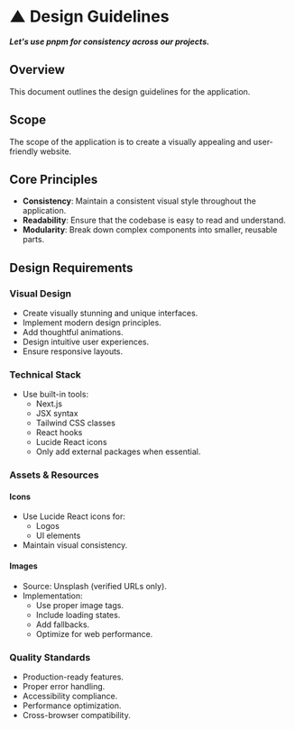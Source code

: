 # ▲ Design Guidelines

**_Let's use pnpm for consistency across our projects._**

## Overview

This document outlines the design guidelines for the application.

## Scope

The scope of the application is to create a visually appealing and user-friendly website.

## Core Principles

- **Consistency**: Maintain a consistent visual style throughout the application.
- **Readability**: Ensure that the codebase is easy to read and understand.
- **Modularity**: Break down complex components into smaller, reusable parts.

## Design Requirements

### Visual Design

- Create visually stunning and unique interfaces.
- Implement modern design principles.
- Add thoughtful animations.
- Design intuitive user experiences.
- Ensure responsive layouts.

### Technical Stack

- Use built-in tools:
  - Next.js
  - JSX syntax
  - Tailwind CSS classes
  - React hooks
  - Lucide React icons
  - Only add external packages when essential.

### Assets & Resources

#### Icons

- Use Lucide React icons for:
  - Logos
  - UI elements
- Maintain visual consistency.

#### Images

- Source: Unsplash (verified URLs only).
- Implementation:
  - Use proper image tags.
  - Include loading states.
  - Add fallbacks.
  - Optimize for web performance.

### Quality Standards

- Production-ready features.
- Proper error handling.
- Accessibility compliance.
- Performance optimization.
- Cross-browser compatibility.
